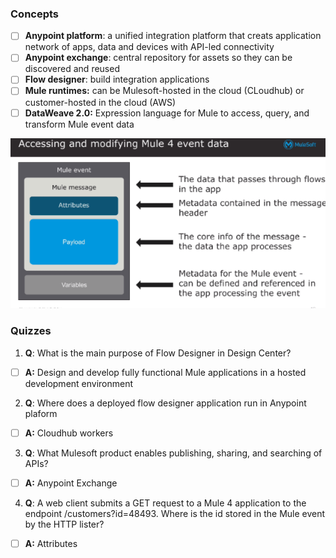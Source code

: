 ### Concepts
- [ ] **Anypoint platform**: a unified integration platform that creats application network of apps, data and devices with API-led connectivity
- [ ] **Anypoint exchange**: central repository for assets so they can be discovered and reused
- [ ] **Flow designer**: build integration applications
- [ ] **Mule runtimes:** can be Mulesoft-hosted in the cloud (CLoudhub) or customer-hosted in the cloud (AWS)
- [ ] **DataWeave 2.0:** Expression language for Mule to access, query, and transform Mule event data 

![Mule event](https://github.com/kraynguyen1/LearningMulesoft/blob/main/Week1/Screenshot%202021-07-16%20125650.png)


### Quizzes
1. **Q**: What is the main purpose of Flow Designer in Design Center?
- [ ] **A:** Design and develop fully functional Mule applications in a hosted development environment
2. **Q**: Where does a deployed flow designer application run in Anypoint plaform
- [ ] **A:** Cloudhub workers
3. **Q**: What Mulesoft product enables publishing, sharing, and searching of APIs?
- [ ] **A:** Anypoint Exchange
4. **Q**: A web client submits a GET request to a Mule 4 application to the endpoint /customers?id=48493. Where is the id stored in the Mule event by the HTTP lister?
- [ ] **A:** Attributes






